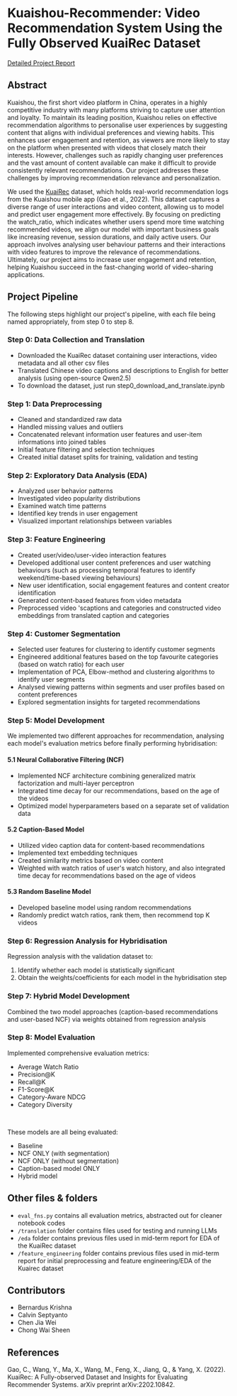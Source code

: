 # Kuaishou-Recommender: Video Recommendation System Using the Fully Observed KuaiRec Dataset

[Detailed Project Report](https://docs.google.com/document/d/1OpWq5wbBZ8pNEb03pQTqCD5jQbvm4Bb3A9tuFwu4y5o/edit?tab=t.0#heading=h.xrhzr61o6zn) <br>

## Abstract

Kuaishou, the first short video platform in China, operates in a highly competitive industry with many platforms striving to capture user attention and loyalty. To maintain its leading position, Kuaishou relies on effective recommendation algorithms to personalise user experiences by suggesting content that aligns with individual preferences and viewing habits. This enhances user engagement and retention, as viewers are more likely to stay on the platform when presented with videos that closely match their interests. However, challenges such as rapidly changing user preferences and the vast amount of content available can make it difficult to provide consistently relevant recommendations. Our project addresses these challenges by improving recommendation relevance and personalization.

We used the [KuaiRec](https://kuairec.com/) dataset, which holds real-world recommendation logs from the Kuaishou mobile app (Gao et al., 2022). This dataset captures a diverse range of user interactions and video content, allowing us to model and predict user engagement more effectively. By focusing on predicting the watch_ratio, which indicates whether users spend more time watching recommended videos, we align our model with important business goals like increasing revenue, session durations, and daily active users. Our approach involves analysing user behaviour patterns and their interactions with video features to improve the relevance of recommendations. Ultimately, our project aims to increase user engagement and retention, helping Kuaishou succeed in the fast-changing world of video-sharing applications.

## Project Pipeline

The following steps highlight our project's pipeline, with each file being named appropriately, from step 0 to step 8.

### Step 0: Data Collection and Translation

- Downloaded the KuaiRec dataset containing user interactions, video metadata and all other csv files
- Translated Chinese video captions and descriptions to English for better analysis (using open-source Qwen2.5)
- To download the dataset, just run step0_download_and_translate.ipynb

### Step 1: Data Preprocessing

- Cleaned and standardized raw data
- Handled missing values and outliers
- Concatenated relevant information user features and user-item informations into joined tables
- Initial feature filtering and selection techniques
- Created initial dataset splits for training, validation and testing

### Step 2: Exploratory Data Analysis (EDA)

- Analyzed user behavior patterns
- Investigated video popularity distributions
- Examined watch time patterns
- Identified key trends in user engagement
- Visualized important relationships between variables

### Step 3: Feature Engineering

- Created user/video/user-video interaction features
- Developed additional user content preferences and user watching behaviours (such as processing temporal features to identify weekend/time-based viewing behaviours)
- New user identification, social engagement features and content creator identification
- Generated content-based features from video metadata
- Preprocessed video 'scaptions and categories and constructed video embeddings from translated caption and categories

### Step 4: Customer Segmentation

- Selected user features for clustering to identify customer segments
- Engineered additional features based on the top favourite categories (based on watch ratio) for each user
- Implementation of PCA, Elbow-method and clustering algorithms to identify user segments
- Analysed viewing patterns within segments and user profiles based on content preferences
- Explored segmentation insights for targeted recommendations

### Step 5: Model Development

We implemented two different approaches for recommendation, analysing each model's evaluation metrics before finally performing hybridisation:

#### 5.1 Neural Collaborative Filtering (NCF)

- Implemented NCF architecture combining generalized matrix factorization and multi-layer perceptron
- Integrated time decay for our recommendations, based on the age of the videos
- Optimized model hyperparameters based on a separate set of validation data

#### 5.2 Caption-Based Model

- Utilized video caption data for content-based recommendations
- Implemented text embedding techniques
- Created similarity metrics based on video content
- Weighted with watch ratios of user's watch history, and also integrated time decay for recommendations based on the age of videos

#### 5.3 Random Baseline Model

- Developed baseline model using random recommendations
- Randomly predict watch ratios, rank them, then recommend top K videos

### Step 6: Regression Analysis for Hybridisation

Regression analysis with the validation dataset to:

1. Identify whether each model is statistically significant
2. Obtain the weights/coefficients for each model in the hybridisation step

### Step 7: Hybrid Model Development

Combined the two model approaches (caption-based recommendations and user-based NCF) via weights obtained from regression analysis

### Step 8: Model Evaluation

Implemented comprehensive evaluation metrics:

- Average Watch Ratio
- Precision@K
- Recall@K
- F1-Score@K
- Category-Aware NDCG
- Category Diversity

<br>

These models are all being evaluated:

- Baseline
- NCF ONLY (with segmentation)
- NCF ONLY (without segmentation)
- Caption-based model ONLY
- Hybrid model

## Other files & folders

- `eval_fns.py` contains all evaluation metrics, abstracted out for cleaner notebook codes
- `/translation` folder contains files used for testing and running LLMs
- `/eda` folder contains previous files used in mid-term report for EDA of the KuaiRec dataset
- `/feature_engineering` folder contains previous files used in mid-term report for initial preprocessing and feature engineering/EDA of the Kuairec dataset

## Contributors

- Bernardus Krishna
- Calvin Septyanto
- Chen Jia Wei
- Chong Wai Sheen

## References
Gao, C., Wang, Y., Ma, X., Wang, M., Feng, X., Jiang, Q., & Yang, X. (2022). KuaiRec: A Fully-observed Dataset and Insights for Evaluating Recommender Systems. arXiv preprint arXiv:2202.10842.